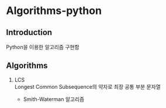 # Algorithms-python

## Introduction
Python을 이용한 알고리즘 구현함

## Algorithms

1. LCS <br>
Longest Common Subsequence의 약자로 최장 공통 부분 문자열

    * Smith-Waterman 알고리즘
